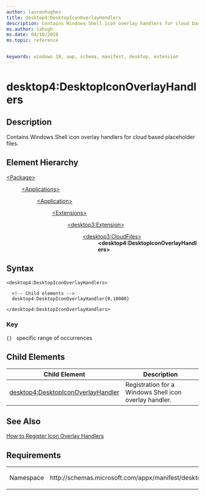 ```yaml
---
author: laurenhughes
title: desktop4:DesktopIconOverlayHandlers
description: Contains Windows Shell icon overlay handlers for cloud based placeholder files.  
ms.author: lahugh
ms.date: 04/10/2018
ms.topic: reference


keywords: windows 10, uwp, schema, manifest, desktop, extension 
---
```


# desktop4:DesktopIconOverlayHandlers

## Description
Contains Windows Shell icon overlay handlers for cloud based placeholder files. 


## Element Hierarchy
<dl>
<dt><a href="element-package.md">&lt;Package&gt;</a></dt>
<dd>
<dl>
<dt><a href="element-applications.md">&lt;Applications&gt;</a></dt>
<dd>
<dl>
<dt><a href="element-application.md">&lt;Application&gt;</a></dt>
<dd>
<dl>
<dt><a href="element-1-extensions.md">&lt;Extensions&gt;</a></dt>
<dd>
<dl>
<dt><a href="element-desktop3-extension.md">&lt;desktop3:Extension&gt;</a></dt>
<dd>
<dl>
<dt><a href="element-desktop3-cloudfiles.md">&lt;desktop3:CloudFiles&gt;</a></dt>
<dd><b>&lt;desktop4:DesktopIconOverlayHandlers&gt;</b></dd>
</dl>
</dd>
</dl>
</dd>
</dl>
</dd>
</dl>
</dd>
</dl>
</dd>
</dl>


## Syntax
```syntax
<desktop4:DesktopIconOverlayHandlers>
    
  <!-- Child elements -->
  desktop4:DesktopIconOverlayHandler{0,10000} 
    
</desktop4:DesktopIconOverlayHandlers>
```

### Key
`{}`   specific range of occurrences

## Child Elements

| Child Element | Description |
|---------------|-------------|
| [desktop4:DesktopIconOverlayHandler](element-desktop4-desktopiconoverlayhandler.md) | Registration for a Windows Shell icon overlay handler. |

## See Also
[How to Register Icon Overlay Handlers](https://msdn.microsoft.com/library/windows/desktop/hh127455.aspx)

## Requirements

<table>
<colgroup>
<col width="50%" />
<col width="50%" />
</colgroup>
<tbody>
<tr class="odd">
<td><p>Namespace</p></td>
<td><p>http://schemas.microsoft.com/appx/manifest/desktop/windows10/4</p></td>
</tr>
</tbody>
</table>